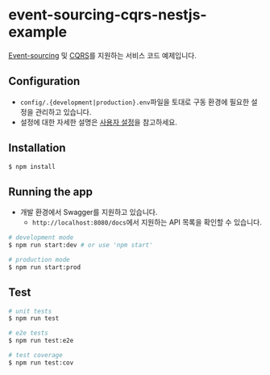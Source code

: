 # event-sourcing-cqrs-nestjs-example

[Event-sourcing](https://learn.microsoft.com/ko-kr/azure/architecture/patterns/event-sourcing) 및 [CQRS](https://en.wikipedia.org/wiki/Command%E2%80%93query_separation)를 지원하는 서비스 코드 예제입니다.

## Configuration

- `config/.{development|production}.env`파일을 토대로 구동 환경에 필요한 설정을 관리하고 있습니다.
- 설정에 대한 자세한 설명은 [사용자 설정](/config)을 참고하세요.

## Installation

```bash
$ npm install
```

## Running the app

- 개발 환경에서 Swagger를 지원하고 있습니다.
  - `http://localhost:8080/docs`에서 지원하는 API 목록을 확인할 수 있습니다.

```bash
# development mode
$ npm run start:dev # or use 'npm start'

# production mode
$ npm run start:prod
```

## Test

```bash
# unit tests
$ npm run test

# e2e tests
$ npm run test:e2e

# test coverage
$ npm run test:cov
```
